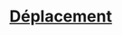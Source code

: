 ﻿---
!LinkItem
Link: movement_hd.md
NameLink: <!--NameLink-->[Déplacement](hd_movement.md)<!--/NameLink-->
Id: adventure_hd.md#déplacement
ParentLink: adventure_hd.md#partir-à-laventure
Name: Déplacement
ParentName: Partir à l'aventure
Attributes:
  NameLink: '[Déplacement](hd_movement.md)'
  Markdown: >+
    ## <!--NameLink-->[Déplacement](hd_movement.md)<!--/NameLink-->

AttributesDictionary: >+
  NameLink: '[Déplacement](hd_movement.md)'

  Markdown: >+

    ## <!--NameLink-->[Déplacement](hd_movement.md)<!--/NameLink-->



---




# [Déplacement](hd_movement.md)



